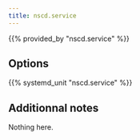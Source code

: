 ```yaml
---
title: nscd.service
---
```


{{% provided_by "nscd.service" %}}

## Options

{{% systemd_unit "nscd.service" %}}

## Additionnal notes

Nothing here.
